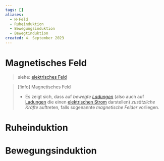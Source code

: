 ```yaml
---
tags: []
aliases:
  - H-Feld
  - Ruheinduktion
  - Bewegungsinduktion
  - Bewegtinduktion
created: 4. September 2023
---
```


# Magnetisches Feld

> siehe: [elektrisches Feld](Elektrisches%20Feld.md) 

> [!info] Magnetisches Feld
> - Es zeigt sich, dass auf *bewegte [Ladungen](elektrische%20Ladung.md)* (also auch auf [Ladungen](elektrische%20Ladung.md) die einen [elektrischen Strom](elektrischer%20Strom.md) darstellen) *zusätzliche Kräfte* auftreten, falls sogenannte *magnetische Felder* vorliegen.

# Ruheinduktion

# Bewegungsinduktion